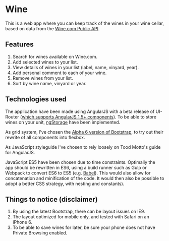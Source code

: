 # Wine

This is a web app where you can keep track of the wines in your wine cellar, based on data from the [Wine.com Public API](https://api.wine.com/).

## Features
1. Search for wines available on Wine.com.
2. Add selected wines to your list.
3. View details of wines in your list (label, name, vinyard, year).
4. Add personal comment to each of your wine.
5. Remove wines from your list.
6. Sort by wine name, vinyard or year.


## Technologies used
The application have been made using AngularJS with a beta release of UI-Router ([which supports AngularJS 1.5+ components](https://ui-router.github.io/blog/route-to-component/)). 
To be able to store wines on your unit, [ngStorage](https://github.com/gsklee/ngStorage) have been implemented.

As grid system, I've chosen the [Alpha 6 version of Bootstrap](https://blog.getbootstrap.com/2017/01/06/bootstrap-4-alpha-6/), to try out their rewrite of all components into flexbox.

As JavaScript styleguide I've chosen to rely loosely on Tood Motto's guide for AngularJS.

JavaScript ES5 have been chosen due to time constraints. Optimally the app should be rewritten in ES6, using a build runner such as Gulp or Webpack to convert ES6 to ES5 (e.g. [Babel](https://babeljs.io/)). This would also allow for concatenation and minification of the code. It would then also be possible to adopt a better CSS strategy, with nesting and constants).

## Things to notice (disclaimer)
1. By using the latest Bootstrap, there can be layout issues on IE9.
2. The layout optimized for mobile only, and tested with Safari on an iPhone 6.
3. To be able to save wines for later, be sure your phone does not have Private Browsing enabled.
